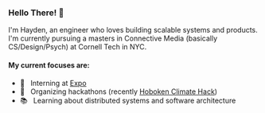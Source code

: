 ### Hello There! 👋

I'm Hayden, an engineer who loves building scalable systems and products. I'm currently pursuing a masters in Connective Media (basically CS/Design/Psych) at Cornell Tech in NYC.

#### My current focuses are:

- 📱  &nbsp; Interning at [Expo](https://expo.io/)
- 🌲  &nbsp; Organizing hackathons (recently [Hoboken Climate Hack](https://hobokenclimate.com))
- 📚  &nbsp; Learning about distributed systems and software architecture
